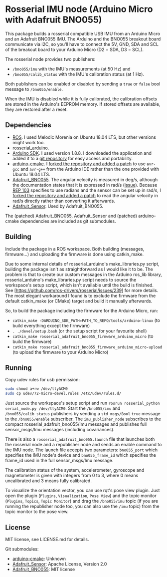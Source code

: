 # Rosserial IMU node (Arduino Micro with Adafruit BNO055)

This package builds a rosserial compatible USB IMU from an Arduino Micro and an Adafruit BNO055 IMU. The Arduino and the BNO055 breakout board communicate via I2C, so you'll have to connect the 5V, GND, SDA and SCL of the breakout board to your Arduino Micro (D2 = SDA, D3 = SCL).

The rosserial node provides two publishers:

- `/bno055/imu` with the IMU's measurements (at 50 Hz) and
- `/bno055/calib_status` with the IMU's calibration status (at 1 Hz).

Both publishers can be enabled or disabled by sending a `true` or `false` bool message to `/bno055/enable`.

When the IMU is disabled while it is fully calibrated, the calibration offsets are stored in the Arduino's EEPROM memory. If stored offsets are available, they are restored after a reset.

## Dependencies

- [ROS](http://www.ros.org/). I used Melodic Morenia on Ubuntu 18.04 LTS, but other versions might work too.
- [rosserial_arduino](http://wiki.ros.org/rosserial_arduino).
- [Arduino SDK](https://www.arduino.cc/en/main/software). I used version 1.8.8. I downloaded the application and added it to a [git repository](https://github.com/i3drobotics/arduino-linux.git) for easy access and portability. 
- [arduino-cmake](https://github.com/queezythegreat/arduino-cmake). I [forked the repository and added a patch](https://github.com/Vijfendertig/arduino-cmake) to use `avr-gcc` and `avr-g++` from the Arduino IDE rather than the one provided with Ubuntu 18.04 LTS.
- [Adafruit_BNO055](https://github.com/adafruit/Adafruit_BNO055). The angular velocity is measured in deg/s, although the documentation states that it is expressed in rad/s ([issue](https://github.com/adafruit/Adafruit_BNO055/issues/50)). Because [REP 103](www.ros.org/reps/rep-0103.html) specifies to use radians and the sensor can be set up in rad/s, I [forked the repository and added a patch](https://github.com/Vijfendertig/Adafruit_BNO055) to read the angular velocity in rad/s directly rather than converting it afterwards.
- [Adafruit_Sensor](https://github.com/adafruit/Adafruit_Sensor). Used by Adafruit_BNO055.

The (patched) Adafruit_BNO055, Adafruit_Sensor and (patched) arduino-cmake dependencies are included as git submodules.

## Building

Include the package in a ROS workspace. Both building (messages, firmware...) and uploading the firmware is done using catkin_make.

Due to some internal details of rosserial_arduino's make_libraries.py script, building the package isn't as straightforward as I would like it to be. The problem is that to create our custom messages in the Arduino ros_lib library, rosserial_arduino's make_libraries.py script needs to source the workspace's setup script, which isn't available until the build is finished. See [https://github.com/ros-drivers/rosserial/issues/239] for more details. 
The most elegant workaround I found is to exclude the firmware from the default catkin_make (or CMake) target and build it manually afterwards.

So, to build the package including the firmware for the Arduino Micro, run:

- `catkin_make -DARDUINO_SDK_PATH=PATH_TO_REPO/tools/arduino-linux` (to build everything except the firmware)
- `. ./devel/setup.bash` (or the setup script for your favourite shell)
- `catkin_make rosserial_adafruit_bno055_firmware_arduino_micro` (to build the firmware)
- `catkin_make rosserial_adafruit_bno055_firmware_arduino_micro-upload` (to upload the firmware to your Arduino Micro)

## Running

Copy udev rules for usb permission:

```bash
sudo chmod a+rw /dev/ttyACM0
sudo cp udev/72-micro-devel.rules /etc/udev/rules.d/
```

Just source the workspace's setup script and run `rosrun rosserial_python serial_node.py /dev/ttyACM0`. Start the `/bno055/imu` and `/bno055/calib_status` publishers by sending a `std_msgs/Bool` `true` message to the `/bno055/enable` subscriber. The `imu_publisher_node` subscribes to the compact rosserial_adafruit_bno055/Imu messages and publishes full sensor_msgs/Imu messages (including covariances).

There is also a `rosserial_adafruit_bno055.launch` file that launches both the rosserial node and a republisher node and sends an enable command to the IMU node. The launch file accepts two parameters: `bno055_port` which specifies the IMU node's device and `bno055_frame_id` which specifies the frame_id used in the full sensor_msgs/Imu message.

The calibration status of the system, accelerometer, gyroscope and magnetometer is given with integers from 0 to 3, where 0 means uncalibrated and 3 means fully calibrated.

To visualize the orientation vector, you can use rqt's pose view plugin. Just open the plugin (`Plugins`, `Visualization`, `Pose View`) and the topic monitor (`Plugins`, `Topics`, `Topic Monitor`) and drag the `/bno055/imu` topic (if you are running the republisher node too, you can also use the `/imu` topic) from the topic monitor to the pose view.

## License

MIT license, see LICENSE.md for details.

Git submodules:

- [arduino-cmake](https://github.com/queezythegreat/arduino-cmake): Unknown
- [Adafruit_Sensor](https://github.com/adafruit/Adafruit_Sensor): Apache License, Version 2.0
- [Adafruit_BNO055](https://github.com/adafruit/Adafruit_BNO055): MIT license